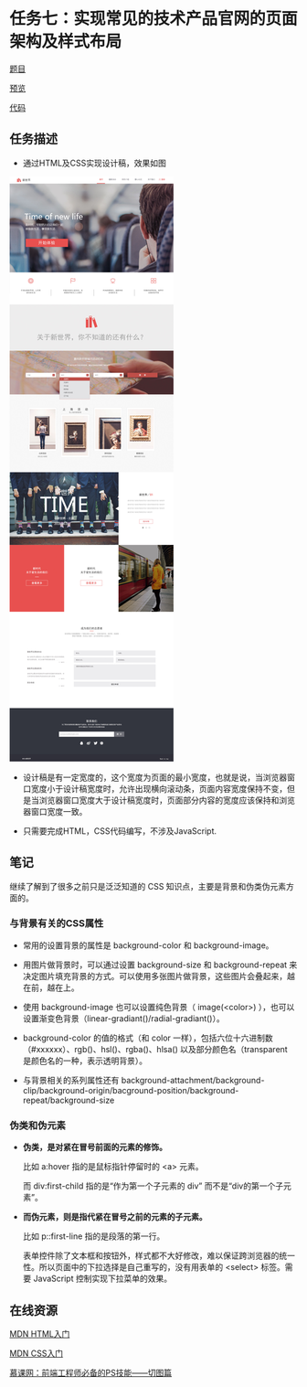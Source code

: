 # 任务七：实现常见的技术产品官网的页面架构及样式布局

[题目](http://ife.baidu.com/course/detail/id/102)

[预览](https://theaao.github.io/baidu_ife_tasks/xiaowei_academy/task7/task7.html)

[代码](https://github.com/TheaAo/baidu_ife_tasks/tree/master/xiaowei_academy/task7)

## 任务描述

* 通过HTML及CSS实现设计稿，效果如图

![设计稿](images/task_1_7_2.jpg)

* 设计稿是有一定宽度的，这个宽度为页面的最小宽度，也就是说，当浏览器窗口宽度小于设计稿宽度时，允许出现横向滚动条，页面内容宽度保持不变，但是当浏览器窗口宽度大于设计稿宽度时，页面部分内容的宽度应该保持和浏览器窗口宽度一致。

* 只需要完成HTML，CSS代码编写，不涉及JavaScript.

## 笔记

继续了解到了很多之前只是泛泛知道的 CSS 知识点，主要是背景和伪类伪元素方面的。

### 与背景有关的CSS属性

- 常用的设置背景的属性是 background-color 和 background-image。

- 用图片做背景时，可以通过设置 background-size 和 background-repeat 来决定图片填充背景的方式。可以使用多张图片做背景，这些图片会叠起来，越在前，越在上。

- 使用 background-image 也可以设置纯色背景（ image(\<color\>) ），也可以设置渐变色背景（linear-gradiant()/radial-gradiant()）。

- background-color 的值的格式（和 color 一样），包括六位十六进制数（#xxxxxx）、rgb()、hsl()、rgba()、hlsa() 以及部分颜色名（transparent 是颜色名的一种，表示透明背景）。

- 与背景相关的系列属性还有 background-attachment/background-clip/background-origin/bacground-position/background-repeat/background-size

### 伪类和伪元素

- **伪类，是对紧在冒号前面的元素的修饰。**

    比如 a:hover 指的是鼠标指针停留时的 <a\> 元素。

    而 div:first-child 指的是“作为第一个子元素的 div” 而不是“div的第一个子元素”。


- **而伪元素，则是指代紧在冒号之前的元素的子元素。**

    比如 p::first-line 指的是段落的第一行。

    表单控件除了文本框和按钮外，样式都不大好修改，难以保证跨浏览器的统一性。所以页面中的下拉选择是自己重写的，没有用表单的 <select\> 标签。需要 JavaScript 控制实现下拉菜单的效果。

## 在线资源

[MDN HTML入门](https://developer.mozilla.org/zh-CN/docs/Web/Guide/HTML/Introduction)

[MDN CSS入门](https://developer.mozilla.org/zh-CN/docs/Web/Guide/CSS/Getting_started)

[慕课网：前端工程师必备的PS技能——切图篇](http://www.imooc.com/learn/506)
